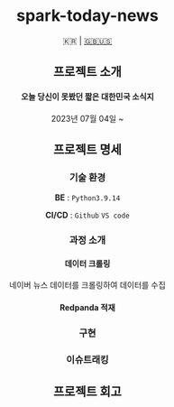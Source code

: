<div align=center>

# spark-today-news
🇰🇷 | [🇬🇧🇺🇸](https://github.com/dongwoodev/spark-today-news/blob/feature/README_us.md)

## 프로젝트 소개
#### 오늘 당신이 못봤던 짧은 대한민국 소식지
2023년 07월 04일 ~ 


## 프로젝트 명세
### 기술 환경
**BE** : `Python3.9.14`

**CI/CD** : `Github` `VS code`

### 과정 소개
#### 데이터 크롤링
네이버 뉴스 데이터를 크롤링하여 데이터를 수집
#### Redpanda 적재

### 구현

### 이슈트래킹

## 프로젝트 회고



</div>
